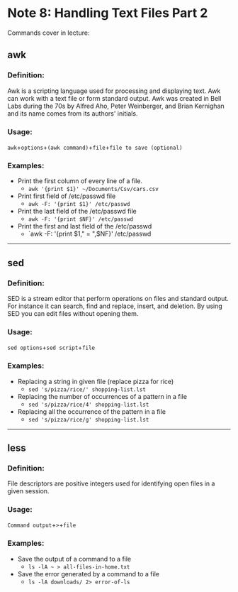 # Note 8: Handling Text Files Part 2

Commands cover in lecture: 

## awk
### Definition:
Awk is a scripting language used for processing and displaying text. Awk can work with a text file or form standard output. Awk was created in Bell Labs during the 70s by Alfred Aho, Peter Weinberger, and Brian Kernighan and its name comes from its authors' initials. 
### Usage: 
`awk`+`options`+`(awk command)`+`file`+`file to save (optional)`
### Examples:
* Print the first column of every line of a file. 
  * `awk '{print $1}' ~/Documents/Csv/cars.csv`
* Print first field of /etc/passwd file
  * `awk -F: '{print $1}' /etc/passwd`
* Print the last field of the /etc/passwd file
  * `awk -F: '{print $NF}' /etc/passwd`
* Print the first and last field of the /etc/passwd
  * `awk -F: '{print $1," = ",$NF}' /etc/passwd

<hr>

## sed
### Definition:  
SED is a stream editor that perform operations on files and standard output. For instance it can search, find and replace, insert, and deletion. By using SED you can edit files without opening them. 
### Usage:
`sed options`+`sed script`+`file`
### Examples:
* Replacing a string in given file (replace pizza for rice)
  * `sed 's/pizza/rice/' shopping-list.lst`
* Replacing the number of occurrences of a pattern in a file
  * `sed 's/pizza/rice/4' shopping-list.lst`
* Replacing all the occurrence of the pattern in a file
  * `sed 's/pizza/rice/g' shopping-list.lst`

<hr>

## less
### Definition:
File descriptors are positive integers used for identifying open files in a given session. 
### Usage:
`Command output`+`>`+`file`
### Examples:
* Save the output of a command to a file
  * `ls -lA ~ > all-files-in-home.txt`
* Save the error generated by a command to a file
  * `ls -lA downloads/ 2> error-of-ls`